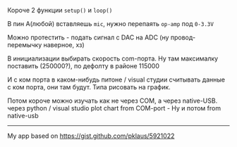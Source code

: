 Короче 2 функции `setup()` и `loop()`

В пин А(любой) вставляешь `mic`, нужно перепаять `op-amp` под `0-3.3V`

Можно протестить - подать сигнал с DAC на ADC (ну провод-перемычку наверное, хз)

В инициализации выбирать скорость com-порта. Ну там максималку поставить (250000?), по дефолту в районе 115000

И с ком порта в каком-нибудь питоне / visual студии считывать данные с ком порта, они там будут. Типа рисовать на график.

Потом короче можно изучать как не через COM, а через native-USB.
 через python / visual studio plot chart from COM-port
	- Ну и потом from native-usb

---

My app based on https://gist.github.com/pklaus/5921022